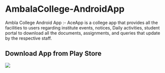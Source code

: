 # AmbalaCollege-AndroidApp
Ambla College Android App :- AceApp is a college app that provides all the facilities to users regarding institute events, notices, Daily activities, student portal to download all the documents, assignments, and queries that update by the respective staff. 

<h2>Download App from Play Store</h2>

<a href="https://play.google.com/store/apps/details?id=in.ace.pardeep.org.acev2&hl=en">
  <img src="https://play.google.com/intl/en_us/badges/images/generic/en_badge_web_generic.png" />
  </a>
